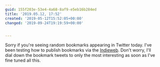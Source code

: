 ```yaml
---
guid: 155f203e-53e4-4a68-8af9-e5eb16b284ed
title: '2019.05.12, 17:52'
created: '2019-05-12T15:52:05+00:00'
changed: '2019-09-24T19:19:59+00:00'


---
```


Sorry if you're seeing random bookmarks appearing in Twitter today. I've been testing how to publish bookmarks via the [Indieweb](https://indieweb.org). Don't worry, I'll dial down the bookmark tweets to only the most interesting as soon as I've fine tuned all this.  
